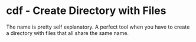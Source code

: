 # cdf - Create Directory with Files

The name is pretty self explanatory.
A perfect tool when you have to create a directory with files that all share the same name.
